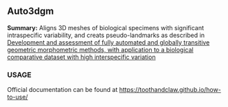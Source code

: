## Auto3dgm 
**Summary:** Aligns 3D meshes of biological specimens with significant intraspecific variability, and creats pseudo-landmarks as described in [Development and assessment of fully automated and globally transitive geometric morphometric methods, with application to a biological comparative dataset with high interspecific variation](https://doi.org/10.1002/ar.23700)


### USAGE
Official documentation can be found at https://toothandclaw.github.io/how-to-use/
